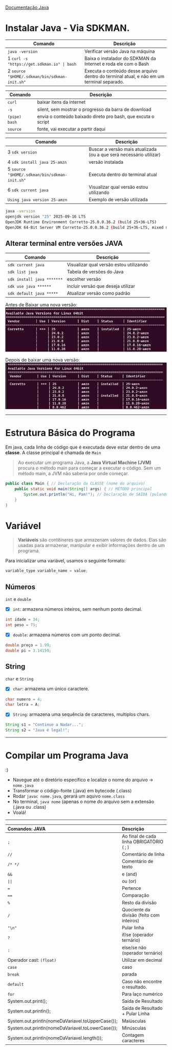 
[Documentação Java](https://docs.oracle.com/javase/tutorial/java/nutsandbolts/datatypes.html)

#                         Instalar Java - Via SDKMAN.

| Comando                                       | Descrição                                                                                 |
| --------------------------------------------- | ----------------------------------------------------------------------------------------- |
| `java -version`                               | Verificar versão Java na máquina                                                          |
| 1 `curl -s "https://get.sdkman.io" \| bash`   | Baixa o instalador do SDKMAN da Internet e roda ele com o Bash                            |
| 2 `source "$HOME/.sdkman/bin/sdkman-init.sh"` | Executa o conteúdo desse arquivo dentro do terminal atual, e não em um terminal separado. |

| Comando       | Descrição                                                     |
| ------------- | ------------------------------------------------------------- |
| `curl`        | baixar itens da internet                                      |
| `-s`          | silent, sem mostrar o progresso da barra de download          |
| `(pipe) bash` | envia o conteúdo baixado direto pro bash, que excuta o script |
| `source`      | fonte, vai executar a partir daqui                            |

| Comando                                       | Descrição                                                           |
| --------------------------------------------- | ------------------------------------------------------------------- |
| 3 `sdk version`                               | Buscar a versão mais atualizada (ou a que será necessário utilizar) |
| 4 `sdk install java 25-amzn`                  | versão instalada                                                    |
| 5 `source "$HOME/.sdkman/bin/sdkman-init.sh"` | Executa dentro do terminal atual                                    |
| 6 `sdk current java`                          | Visualizar qual versão estou utilizando                             |
| `Using java version 25-amzn`                  | Exemplo de versão utilizada                                         |

 ```bash
 java -version
 openjdk version "25" 2025-09-16 LTS
OpenJDK Runtime Environment Corretto-25.0.0.36.2 (build 25+36-LTS)
OpenJDK 64-Bit Server VM Corretto-25.0.0.36.2 (build 25+36-LTS, mixed mode, sharing)
```

## Alterar terminal entre versões JAVA

| Comando                    | Descrição                               |
| -------------------------- | --------------------------------------- |
| `sdk current java`         | Visualizar qual versão estou utilizando |
| `sdk list java`            | Tabela de versões do Java               |
| `sdk install java *******` | escolher versão                         |
| `sdk use java ******`      | incluir versão que deseja utilizar      |
| `sdk default java *****`   | Atualizar versão como padrão            |

Antes de Baixar uma nova versão:
![alt text](image.png)

Depois de baixar uma nova versão:
![alt text](image-1.png)

-----

# Estrutura Básica do Programa

Em java, cada linha de código que é executada deve estar dentro de uma **classe**. A classe principal é chamada de `Main`

> Ao executar um programa Java, a **Java Virtual Machine (JVM)** procura o método main para começar a executar o código. Sem um método main, a JVM não saberia por onde começar.

```java
public class Main { // Declaração da CLASSE (nome do arquivo)
    public static void main(String[] args) { // MÉTODO principal
        System.out.println("Hi, Pam!"); // Declaração de SAÍDA (pulando uma linha)
    }
}
```

# Variável

> **Variáveis** são contêineres que armazenam valores de dados. Elas são usadas para armazenar, manipular e exibir informações dentro de um programa.

Para inicializar uma variável, usamos o seguinte formato:

```java
variable_type variable_name = value;
```

## Números

`int` e `double`

- [x] `int`: armazena números inteiros, sem nenhum ponto decimal.

```java
int idade = 34;
int peso = 75;
```

- [x] `double`: armazena números com um ponto decimal.

```java
double preço = 1.99;
double pi = 3.14159;
```

## String

`char` e `String`

- [x] `char`: armazena um único caractere.

```java
char numero = 4;
char letra = A;
```

- [x] `String`: armazena uma sequência de caracteres, multiplos chars.

```java
String s1 = "Continue a Nadar...";
String s2 = "Java é legal!";
```

______________________

# Compilar um Programa Java

:)

- Navegue até o diretório específico e localize o nome do arquivo -> `nome.java`
- Transformar o código-fonte (.java) em bytecode (.class)
- Rodar `javac nome.java`, gerará um aquivo `nome.class`
- No terminal, `java nome` (apenas o nome do arquivo sem a extensão (.java ou .class)
- Voalá!



_________________________________



| Comandos: JAVA                                    | Descrição                                 |
| :------------------------------------------------ | :---------------------------------------- |
| `;`                                               | Ao final de cada linha OBRIGATÒRIO ( ; )  |
| `//`                                              | Comentário de linha                       |
| `/* */`                                           | Comentário de texto                       |
| `&&`                                              | e (and)                                   |
| `\|\|`                                            | ou (or)                                   |
| `=`                                               | Pertence                                  |
| `==`                                              | Comparação                                |
| `%`                                               | Resto da divisão                          |
| `/`                                               | Quociente da divisão (feito com inteiros) |
| `"\n"`                                            | Pular linha                               |
| `?`                                               | if/se (operador ternário)                 |
| `:`                                               | else/se não (operador ternário)           |
| Operador cast: `(float)`                          | Utilizar em decimal                       |
| `case`                                            | caso                                      |
| `break`                                           | parada                                    |
| `default`                                         | Caso não encontre o resultado.            |
| `for`                                             | Para laço numérico                        |
| System.out.print();                               | Saída de Resultado                        |
| System.out.println();                             | Saída de Resultado + Pular Linha          |
| System.out.println(nomeDaVariavel.toUpperCase()); | Maiúsculas                                |
| System.out.println(nomeDaVariavel.toLowerCase()); | Minúsculas                                |
| System.out.println(nomeDaVariavel.length());      | Contagem caracteres                       |




<!--
# Iniciar um arquivo

- [x] class nomeClass
- [x] `psvm` chamar o `   public static void main`

**Ordem de prioridade em java**

- 1º tipo da variável;
- 2º seu nome;
- 3º atribuir um valor à variável.
```java
String nome = "Pamela";
```

**Run e Terminal**

Incluir no código para iniciarmos o Run:
```java
public static void main (String[] args){}
```

Para visualizarmos o resultado no terminal:
```java
System.out.println(soma);
```

**nomesDeVariaveis**

Para uma melhor visualização dos nomes das variáveis `saoFeitasDessaForma`. 
- Não é recomendado iniciar com números ou caracteres especiais.

**Usuário inclui informação**
`import java.util.Scanner;`
`Scanner nomeDaVariavel1 = new Scanner(System.in);`
`int nomeDaVariavel2 = nomeDaVariavel1.nextInt();`

_______________________________________________________________

# Compilar Arquivo Java no Prompt de Comando

- [x] Criar e Salvar Arquivo: nomeArquivo.java

```java
//Meu Primeiro Programa

//nome da classe
class MeuPrimeiroProgramaJava
{
    //módulo principal com a entrada pela linha de comando
    public static void main(String entrada[]) 
    {
        //declaração de variáveis
        int inteiro = 31;
        char caracter = 'F';
        double real  = 1.70;
        String frase = "Pamela Rondina";
        boolean VF=true;

        if (VF == true)
        {
            System.out.println("Eu sou a " + frase + ", tenho " + inteiro + " anos e " + real + "m de altura");
        }

        System.exit(0);

    }
}
```

- [x] No Prompt de Comando: localizar caminho de onde o arquivo está salvo:

- [x] Na pasta rodar:
    - [x] `path "C:\Program Files\Java\jdk-18.0.1.1\bin"`;
    - `dir *.java`;
    - [x] `javac nomeArquivo.java`;
    - `dir *.class`;
    - [x] `java nomeArquivo.java`.

```
> path "C:\Program Files\Java\jdk-18.0.1.1\bin"
> dir *.java
> javac Faculdade_aula_java_01.java
> dir *.class
> java Faculdade_aula_java_01.java
```
_________________________________________________________________

________________________________________________________________

| **MÉTODOS**                          | -                                                                            |
| ------------------------------------ | ---------------------------------------------------------------------------- |
| `Integer.parseInt(entrada[0]);`      | Os dados inclusos em java são em String, este método passa para **Inteiro**  |
| `Double.parseDouble(entrada[1]);`    | Os dados inclusos em java são em String, este método passa para **Real**     |
| `Caracter = (entrada[2]).charAt(0);` | Os dados inclusos em java são em String, este método passa para **Caracter** |
| `Math.sqrt(x);`                      | Raiz Quadrada                                                                |
| `Math.pow(x, y);`                    | Potência                                                                     |

________________________________________________________________

| **IMPORTS**                                                        | -                                           |
| ------------------------------------------------------------------ | ------------------------------------------- |
| `import java.util.Scanner;`                                        | Dado informado pelo usuário                 |
| **`import javax.swing.*;`**                                        | -                                           |
| `import javax.swing.*; JOptionPane.showInputDialog("Digite aqui")` | Usuário inclui o dado                       |
| `import javax.swing.*;JOptionPane.showMessageDialog(null, msg);`   | Dado que o usuário incluiu será visualizado |

_____________________________________________________________________
| **ATALHOS** | -                                          |
| ----------- | ------------------------------------------ |
| fori        | `for (int i = 0; j < args.length; j++) {}` |
| psvm        | `public static void main`                  |
-->